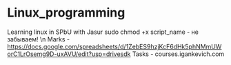 # Linux_programming
Learning linux in SPbU with Jasur
sudo chmod +x script_name - не забываем! \n
Marks - https://docs.google.com/spreadsheets/d/1ZebES9hzjKcF6dHk5phNMmUWorC1LrOsemg9D-uxAVU/edit?usp=drivesdk
Tasks - courses.igankevich.com
